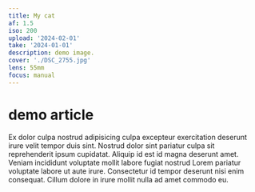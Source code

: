 ```yaml
---
title: My cat
af: 1.5
iso: 200
upload: '2024-02-01'
take: '2024-01-01'
description: demo image.
cover: './DSC_2755.jpg'
lens: 55mm
focus: manual
---
```


# demo article

Ex dolor culpa nostrud adipisicing culpa excepteur exercitation deserunt irure
velit tempor duis sint. Nostrud dolor sint pariatur culpa sit reprehenderit
ipsum cupidatat. Aliquip id est id magna deserunt amet. Veniam incididunt
voluptate mollit labore fugiat nostrud Lorem pariatur voluptate labore ut aute
irure. Consectetur id tempor deserunt nisi enim consequat. Cillum dolore in
irure mollit nulla ad amet commodo eu.
